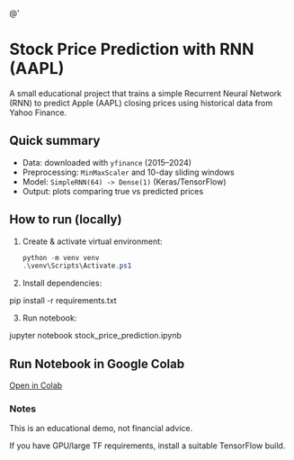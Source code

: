 @'
# Stock Price Prediction with RNN (AAPL)

A small educational project that trains a simple Recurrent Neural Network (RNN) to predict Apple (AAPL) closing prices using historical data from Yahoo Finance.

## Quick summary
- Data: downloaded with `yfinance` (2015–2024)
- Preprocessing: `MinMaxScaler` and 10-day sliding windows
- Model: `SimpleRNN(64) -> Dense(1)` (Keras/TensorFlow)
- Output: plots comparing true vs predicted prices

## How to run (locally)
1. Create & activate virtual environment:
   ```powershell
   python -m venv venv
   .\venv\Scripts\Activate.ps1

2. Install dependencies:

pip install -r requirements.txt

3. Run notebook:

jupyter notebook stock_price_prediction.ipynb

## Run Notebook in Google Colab
[Open in Colab](https://colab.research.google.com/drive/1vxT42UweHOPaQ2f-oQQb9yEfYv8yzTd6)


### Notes

This is an educational demo, not financial advice.

If you have GPU/large TF requirements, install a suitable TensorFlow build.
